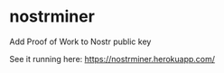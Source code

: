 # nostrminer
Add Proof of Work to Nostr public key

See it running here: https://nostrminer.herokuapp.com/
